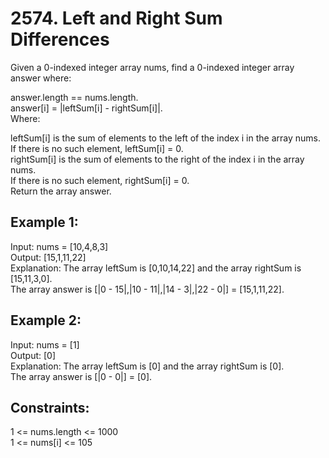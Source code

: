 # 2574. Left and Right Sum Differences

Given a 0-indexed integer array nums, find a 0-indexed integer array answer where: </br>

answer.length == nums.length. </br>
answer[i] = |leftSum[i] - rightSum[i]|. </br>
Where: </br>

leftSum[i] is the sum of elements to the left of the index i in the array nums. </br>
If there is no such element, leftSum[i] = 0. </br>
rightSum[i] is the sum of elements to the right of the index i in the array nums.  </br>
If there is no such element, rightSum[i] = 0. </br>
Return the array answer. </br>

## Example 1:

Input: nums = [10,4,8,3] </br>
Output: [15,1,11,22] </br>
Explanation: The array leftSum is [0,10,14,22] and the array rightSum is [15,11,3,0]. </br>
The array answer is [|0 - 15|,|10 - 11|,|14 - 3|,|22 - 0|] = [15,1,11,22]. </br>

## Example 2:

Input: nums = [1] </br>
Output: [0] </br>
Explanation: The array leftSum is [0] and the array rightSum is [0]. </br>
The array answer is [|0 - 0|] = [0]. </br>

## Constraints:

1 <= nums.length <= 1000 </br>
1 <= nums[i] <= 105 </br>
